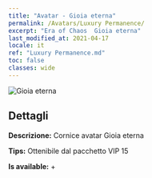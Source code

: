 ```yaml
---
title: "Avatar - Gioia eterna"
permalink: /Avatars/Luxury Permanence/
excerpt: "Era of Chaos  Gioia eterna"
last_modified_at: 2021-04-17
locale: it
ref: "Luxury Permanence.md"
toc: false
classes: wide
---
```

 ![Gioia eterna](/images/a/avatarFrame_80.png)

## Dettagli

 **Descrizione:** Cornice avatar Gioia eterna 

 **Tips:** Ottenibile dal pacchetto VIP 15 

 **Is available:**  + 

